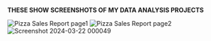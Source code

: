 **THESE SHOW SCREENSHOTS OF MY DATA ANALYSIS PROJECTS**

![Pizza Sales Report page1](https://github.com/aandersonob/myPortfolio/assets/164082933/00b5a1b2-3a96-4f45-80ac-b6f9f2d9f036)
![Pizza Sales Report page2](https://github.com/aandersonob/myPortfolio/assets/164082933/522df127-a1da-4a44-a3ee-45ec3162b437)
![Screenshot 2024-03-22 000049](https://github.com/aandersonob/myPortfolio/assets/164082933/00c87f6b-ae66-418d-932e-5cfcca56275a)
